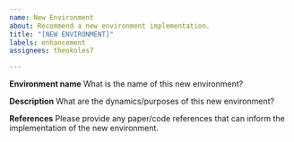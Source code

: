 ```yaml
---
name: New Environment
about: Recommend a new environment implementation.
title: "[NEW ENVIRONMENT]"
labels: enhancement
assignees: theokoles7

---
```


**Environment name**
What is the name of this new environment?

**Description**
What are the dynamics/purposes of this new environment?

**References**
Please provide any paper/code references that can inform the implementation of the new environment.
